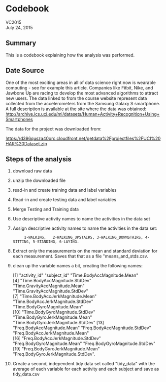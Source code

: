 # Codebook
VC2015  
July 24, 2015  

##  Summary

This is a codebook explaining how the analysis was performed.

##   Date Source 

One of the most exciting areas in all of data science right now is wearable computing - see for example this article.  Companies like Fitbit, Nike, and Jawbone Up are racing to develop the most advanced algorithms to attract new users. The data linked to from the course website represent data collected from the accelerometers from the Samsung Galaxy S smartphone. A full description is available at the site where the data was obtained:
http://archive.ics.uci.edu/ml/datasets/Human+Activity+Recognition+Using+Smartphones

The data for the project was downloaded from:

https://d396qusza40orc.cloudfront.net/getdata%2Fprojectfiles%2FUCI%20HAR%20Dataset.zip

##  Steps of the analysis

1) download raw data
2) unzip the downloaded file
3) read-in and create training data and label variables
4) Read-in and create testing data and label variables
5)  Merge Testing and Training data
6) Use descriptive activity names to name the activities in the data set
7) Assign descriptive activity names to name the activities in the data set:

            1-WALKING,   2-WALKING_UPSTAIRS, 3-WALKING_DOWNSTAIRS, 4-SITTING, 5-STANDING, 6-LAYING.

8) Extract only the measurements on the mean and standard deviation  for each measurement.  Saves that that as a file "means_and_stds.csv.
9) clean up the variable names a bit, creating the following names:

      [1] "activity_id"                       "subject_id"                        "Time.BodyAccMagnitude.Mean"       
      [4] "Time.BodyAccMagnitude.StdDev"      "Time.GravityAccMagnitude.Mean"     "Time.GravityAccMagnitude.StdDev"  
      [7] "Time.BodyAccJerkMagnitude.Mean"    "Time.BodyAccJerkMagnitude.StdDev"  "Time.BodyGyroMagnitude.Mean"      
      [10] "Time.BodyGyroMagnitude.StdDev"     "Time.BodyGyroJerkMagnitude.Mean"   "Time.BodyGyroJerkMagnitude.StdDev"
      [13] "Freq.BodyAccMagnitude.Mean"        "Freq.BodyAccMagnitude.StdDev"      "Freq.BodyAccJerkMagnitude.Mean"   
      [16] "Freq.BodyAccJerkMagnitude.StdDev"  "Freq.BodyGyroMagnitude.Mean"       "Freq.BodyGyroMagnitude.StdDev"    
      [19] "Freq.BodyGyroJerkMagnitude.Mean"   "Freq.BodyGyroJerkMagnitude.StdDev".

10) Create a second, independent tidy data set called "tidy_data" with the average of each variable for each activity and each subject  and save as tidy_data.csv
